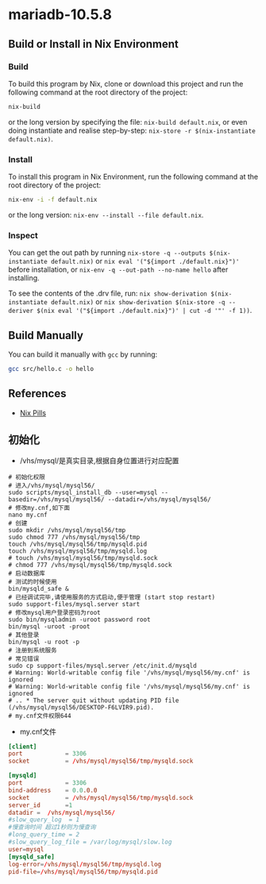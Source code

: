 # mariadb-10.5.8

## Build or Install in Nix Environment

### Build

To build this program by Nix, clone or download this project and run the following command at the root directory of the project:

```bash
nix-build
```

or the long version by specifying the file: `nix-build default.nix`, or even doing instantiate and realise step-by-step: `nix-store -r $(nix-instantiate default.nix)`.

### Install

To install this program in Nix Environment, run the following command at the root directory of the project:

```bash
nix-env -i -f default.nix
```

or the long version: `nix-env --install --file default.nix`.

### Inspect

You can get the out path by running `nix-store -q --outputs $(nix-instantiate default.nix)` or `nix eval '("${import ./default.nix}")'` before installation, or `nix-env -q --out-path --no-name hello` after installing.

To see the contents of the .drv file, run: `nix show-derivation $(nix-instantiate default.nix)` or `nix show-derivation $(nix-store -q --deriver $(nix eval '("${import ./default.nix}")' | cut -d '"' -f 1))`.

## Build Manually

You can build it manually with `gcc` by running:

```bash
gcc src/hello.c -o hello
```

## References

- [Nix Pills](https://nixos.org/nixos/nix-pills/)

## 初始化

- /vhs/mysql/是真实目录,根据自身位置进行对应配置

```shell
# 初始化权限
# 进入/vhs/mysql/mysql56/
sudo scripts/mysql_install_db --user=mysql --basedir=/vhs/mysql/mysql56/ --datadir=/vhs/mysql/mysql56/
# 修改my.cnf,如下面
nano my.cnf
# 创建
sudo mkdir /vhs/mysql/mysql56/tmp
sudo chmod 777 /vhs/mysql/mysql56/tmp
touch /vhs/mysql/mysql56/tmp/mysqld.pid
touch /vhs/mysql/mysql56/tmp/mysqld.log
# touch /vhs/mysql/mysql56/tmp/mysqld.sock
# chmod 777 /vhs/mysql/mysql56/tmp/mysqld.sock
# 启动数据库
# 测试的时候使用
bin/mysqld_safe &
# 已经调试完毕,请使用服务的方式启动,便于管理 (start stop restart)
sudo support-files/mysql.server start
# 修改mysql用户登录密码为root
sudo bin/mysqladmin -uroot password root
bin/mysql -uroot -proot
# 其他登录
bin/mysql -u root -p
# 注册到系统服务
# 常见错误
sudo cp support-files/mysql.server /etc/init.d/mysqld
# Warning: World-writable config file '/vhs/mysql/mysql56/my.cnf' is ignored
# Warning: World-writable config file '/vhs/mysql/mysql56/my.cnf' is ignored
# .. * The server quit without updating PID file (/vhs/mysql/mysql56/DESKTOP-F6LVIR9.pid).
# my.cnf文件权限644

```

- my.cnf文件

```cnf
[client]
port            = 3306
socket          = /vhs/mysql/mysql56/tmp/mysqld.sock

[mysqld]
port            = 3306
bind-address    = 0.0.0.0
socket          = /vhs/mysql/mysql56/tmp/mysqld.sock
server_id       =1
datadir =  /vhs/mysql/mysql56/
#slow_query_log  = 1
#慢查询时间 超过1秒则为慢查询
#long_query_time = 2
#slow_query_log_file = /var/log/mysql/slow.log
user=mysql
[mysqld_safe]
log-error=/vhs/mysql/mysql56/tmp/mysqld.log
pid-file=/vhs/mysql/mysql56/tmp/mysqld.pid
```
